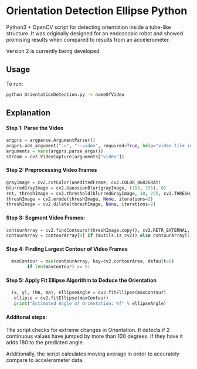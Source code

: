# Orientation Detection Ellipse Python

Python3 + OpenCV script for detecting orientation inside a tube-like structure. It was originally designed for an endoscopic robot and showed promising results when compared to results from an accelerometer.

Version 2 is currently being developed. 

## Usage
To run:

```bash
python OrientationDetection.py -v nameOfVideo
```

## Explanation
#### Step 1: Parse the Video
```python
argprs = argparse.ArgumentParser()
argprs.add_argument("-v", "--video", required=True, help="video file input")
arguments = vars(argprs.parse_args())
stream = cv2.VideoCapture(arguments["video"])
```
#### Step 2: Preprocessing Video Frames
 
```python
grayImage = cv2.cvtColor(uneditedFrame, cv2.COLOR_BGR2GRAY)
blurredGrayImage = cv2.GaussianBlur(grayImage, (155, 155), 0)
ret, threshImage = cv2.threshold(blurredGrayImage, 10, 255, cv2.THRESH_BINARY_INV) 
threshImage = cv2.erode(threshImage, None, iterations=2)
threshImage = cv2.dilate(threshImage, None, iterations=2)
```
#### Step 3: Segment Video Frames:
 
```python
contourArray = cv2.findContours(threshImage.copy(), cv2.RETR_EXTERNAL, cv2.CHAIN_APPROX_SIMPLE) #grouping based on results from threshold image
contourArray = contourArray[0] if imutils.is_cv2() else contourArray[1]

```

#### Step 4: Finding Largest Contour of Video Frames
 
```python
  maxContour = max(contourArray, key=cv2.contourArea, default=0)
        if len(maxContour) >= 5:
```

#### Step 5: Apply Fit Ellipse Algorithm to Deduce the Orientation
```python
  (x, y), (MA, ma), ellipseAngle = cv2.fitEllipse(maxContour)  
   ellipse = cv2.fitEllipse(maxContour)  
   print("Estimated Angle of Orientation: %f" % ellipseAngle)
```

#### Additonal steps:
The script checks for extreme changes in Orientation. It detects if 2 continuous values have jumped by more than 100 degrees. If they have it adds 180 to the predicted angle.

Additionally, the script calculates moving average in order to accurately compare to accelerometer data. 
